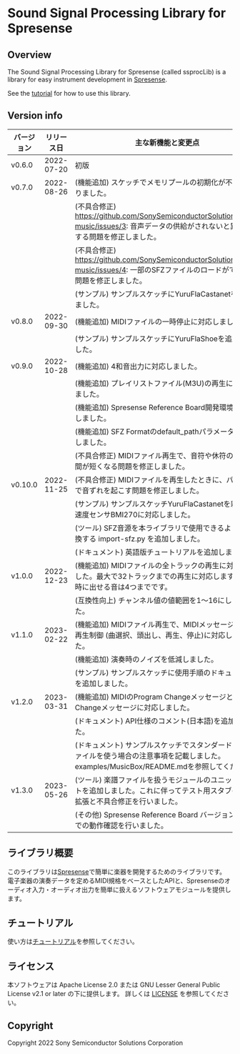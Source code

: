 # Sound Signal Processing Library for Spresense

## Overview

The Sound Signal Processing Library for Spresense (called ssprocLib) is a library for easy instrument development in [Spresense](https://developer.sony.com/develop/spresense/).

See the [tutorial](/docs/Tutorial.en.md) for how to use this library.

## Version info

| バージョン | リリース日  | 主な新機能と変更点                                               |
| ---        | ---         | ---                                                              |
| v0.6.0     | 2022-07-20  | 初版                                                             |
| v0.7.0     | 2022-08-26  | (機能追加) スケッチでメモリプールの初期化が不要になりました。    |
|            |             | (不具合修正) https://github.com/SonySemiconductorSolutions/ssih-music/issues/3: 音声データの供給がされないと異常停止する問題を修正しました。    |
|            |             | (不具合修正) https://github.com/SonySemiconductorSolutions/ssih-music/issues/4: 一部のSFZファイルのロードができない問題を修正しました。         |
|            |             | (サンプル) サンプルスケッチにYuruFlaCastanetを追加しました。     |
| v0.8.0     | 2022-09-30  | (機能追加) MIDIファイルの一時停止に対応しました。                |
|            |             | (サンプル) サンプルスケッチにYuruFlaShoeを追加しました。         |
| v0.9.0     | 2022-10-28  | (機能追加) 4和音出力に対応しました。                             |
|            |             | (機能追加) プレイリストファイル(M3U)の再生に対応しました。       |
|            |             | (機能追加) Spresense Reference Board開発環境に対応しました。     |
|            |             | (機能追加) SFZ Formatのdefault_pathパラメータに対応しました。    |
|            |             | (不具合修正) MIDIファイル再生で、音符や休符の再生時間が短くなる問題を修正しました。                                                             |
| v0.10.0    | 2022-11-25  | (不具合修正) MIDIファイルを再生したときに、パート間で音ずれを起こす問題を修正しました。                                                         |
|            |             | (サンプル) サンプルスケッチYuruFlaCastanetを新しい加速度センサBMI270に対応しました。                                                            |
|            |             | (ツール) SFZ音源を本ライブラリで使用できるように変換する import-sfz.py を追加しました。                                                         |
|            |             | (ドキュメント) 英語版チュートリアルを追加しました。                                                                                             |
| v1.0.0     | 2022-12-23  | (機能追加) MIDIファイルの全トラックの再生に対応しました。最大で32トラックまでの再生に対応しますが、同時に出せる音は4つまでです。                |
|            |             | (互換性向上) チャンネル値の値範囲を1～16にしました。                                                                                            |
| v1.1.0     | 2023-02-22  | (機能追加) MIDIファイル再生で、MIDIメッセージによる再生制御 (曲選択、頭出し、再生、停止)に対応しました。                                        |
|            |             | (機能追加) 演奏時のノイズを低減しました。                                                                                                       |
|            |             | (サンプル) サンプルスケッチに使用手順のドキュメントを追加しました。                                                                             |
| v1.2.0     | 2023-03-31  | (機能追加) MIDIのProgram ChangeメッセージとControl Changeメッセージに対応しました。                                                             |
|            |             | (ドキュメント) API仕様のコメント(日本語)を追加しました。                                                                                        |
|            |             | (ドキュメント) サンプルスケッチでスタンダードMIDIファイルを使う場合の注意事項を記載しました。examples/MusicBox/README.mdを参照してください。    |
| v1.3.0     | 2023-05-26  | (ツール) 楽譜ファイルを扱うモジュールのユニットテストを追加しました。これに伴ってテスト用スタブの機能拡張と不具合修正を行いました。             |
|            |             | (その他) Spresense Reference Board バージョン 3.0.0 での動作確認を行いました。                                                                  |

## ライブラリ概要

このライブラリは[Spresense](https://www.sony-semicon.co.jp/products/smart-sensing/spresense/)で簡単に楽器を開発するためのライブラリです。
電子楽器の演奏データを定めるMIDI規格をベースとしたAPIと、Spresenseのオーディオ入力・オーディオ出力を簡単に扱えるソフトウェアモジュールを提供します。

## チュートリアル

使い方は[チュートリアル](/docs/Tutorial.ja.md)を参照してください。

## ライセンス

本ソフトウェアは Apache License 2.0 または GNU Lesser General Public License v2.1 or later の下に提供します。
詳しくは [LICENSE](/LICENSE) を参照してください。

## Copyright

Copyright 2022 Sony Semiconductor Solutions Corporation
